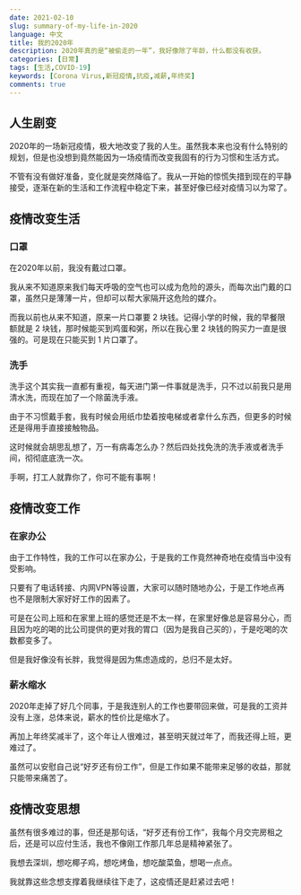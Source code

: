 ```yaml
---
date: 2021-02-10
slug: summary-of-my-life-in-2020
language: 中文
title: 我的2020年
description: 2020年真的是“被偷走的一年”，我好像除了年龄，什么都没有收获。
categories: [日常]
tags: [生活,COVID-19]
keywords: [Corona Virus,新冠疫情,抗疫,减薪,年终奖]
comments: true
---
```


## 人生剧变

2020年的一场新冠疫情，极大地改变了我的人生。虽然我本来也没有什么特别的规划，但是也没想到竟然能因为一场疫情而改变我固有的行为习惯和生活方式。

不管有没有做好准备，变化就是突然降临了。我从一开始的惊慌失措到现在的平静接受，逐渐在新的生活和工作流程中稳定下来，甚至好像已经对疫情习以为常了。


## 疫情改变生活

### 口罩

在2020年以前，我没有戴过口罩。

我从来不知道原来我们每天呼吸的空气也可以成为危险的源头，而每次出门戴的口罩，虽然只是薄薄一片，但却可以帮大家隔开这危险的媒介。

而我以前也从来不知道，原来一片口罩要 2 块钱。记得小学的时候，我的早餐限额就是 2 块钱，那时候能买到鸡蛋和粥，所以在我心里 2 块钱的购买力一直是很强的。可是现在只能买到 1 片口罩了。

### 洗手

洗手这个其实我一直都有重视，每天进门第一件事就是洗手，只不过以前我只是用清水洗，而现在加了一个除菌洗手液。

由于不习惯戴手套，我有时候会用纸巾垫着按电梯或者拿什么东西，但更多的时候还是得用手直接接触物品。

这时候就会胡思乱想了，万一有病毒怎么办？然后四处找免洗的洗手液或者洗手间，彻彻底底洗一次。

手啊，打工人就靠你了，你可不能有事啊！

## 疫情改变工作

### 在家办公

由于工作特性，我的工作可以在家办公，于是我的工作竟然神奇地在疫情当中没有受影响。

只要有了电话转接、内网VPN等设置，大家可以随时随地办公，于是工作地点再也不是限制大家好好工作的因素了。

可是在公司上班和在家里上班的感觉还是不太一样，在家里好像总是容易分心，而且因为吃的喝的比公司提供的更对我的胃口（因为是我自己买的），于是吃喝的次数都变多了。

但是我好像没有长胖，我觉得是因为焦虑造成的，总归不是太好。

### 薪水缩水

2020年走掉了好几个同事，于是我连别人的工作也要带回来做，可是我的工资并没有上涨，总体来说，薪水的性价比是缩水了。

再加上年终奖减半了，这个年让人很难过，甚至明天就过年了，而我还得上班，更难过了。

虽然可以安慰自己说“好歹还有份工作”，但是工作如果不能带来足够的收益，那就只能带来痛苦了。

## 疫情改变思想

虽然有很多难过的事，但还是那句话，“好歹还有份工作”，我每个月交完房租之后，还是可以应付生活，我也不像刚工作那几年总是精神紧张了。

我想去深圳，想吃椰子鸡，想吃烤鱼，想吃酸菜鱼，想喝一点点。

我就靠这些念想支撑着我继续往下走了，这疫情还是赶紧过去吧！

